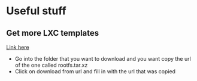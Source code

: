 # Useful stuff

## Get more LXC templates
[Link here](https://images.linuxcontainers.org/images/)
- Go into the folder that you want to download and you want copy the url of the one called rootfs.tar.xz
- Click on download from url and fill in with the url that was copied
